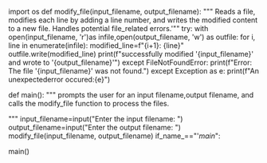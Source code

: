 import os
def modify_file(input_filename, output_filename):
"""
Reads a file, modifies each line by adding a line number,
and writes the modified content to a new file. Handles
potential file_related errors.'""
try:
with open(input_filename, 'r')as infile,open(output_filename, 'w') as outfile:
for i, line in enumerate(infile):
modified_line=f"{i+1}: {line}"
outfile.write(modified_line)
print(f"successfully modified '{input_filename}' and wrote to '{output_filename}'")
except FileNotFoundError:
print(f"Error: The file '{input_filename}' was not found.")
except Exception as e:
print(f"An unexpectederror occured:{e}")


def main():
"""
prompts the user for an input filename,output filename,
and calls the modify_file function to process the files.

"""
input_filename=input("Enter the input filename: ")
output_filename=input("Enter the output filename:  ")
modify_file(input_filename, output_filename)
if_name_=="'_main_":

main()
